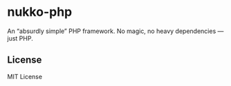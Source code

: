 # nukko-php
An “absurdly simple” PHP framework. No magic, no heavy dependencies — just PHP.

## License
MIT License